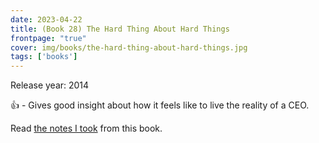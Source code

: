 ```yaml
---
date: 2023-04-22
title: (Book 28) The Hard Thing About Hard Things
frontpage: "true"
cover: img/books/the-hard-thing-about-hard-things.jpg
tags: ['books']
---
```


Release year: 2014

👍 - Gives good insight about how it feels like to live the reality of a CEO.

Read [the notes I took](https://drive.google.com/file/d/1kCBls4lQIOTyuxRvblA11Pr8a-tbWVvi/view?usp=drive_link) from this book.

